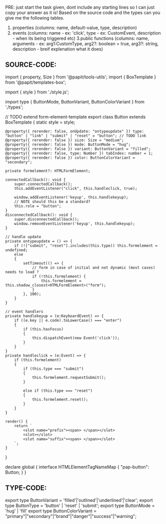 PRE: just start the task given, dont include any starting lines so I can just copy your answer as it is!
 Based on the source code and the types can you give me the following tables. 
1. properties (columns: name, default-value, type, description) 
2. events (columns: name - ex: 'click', type - ex: CustomEvent<ClickEvent>, description - when its being triggered etc) 
3.public functions (columns: name, arguments - ex: arg1:CustomType, arg2?: boolean = true, arg3?: string, description - breif explenation what it does)

## SOURCE-CODE:
 import { property, Size } from '@papit/tools-utils';
import { BoxTemplate } from '@papit/templates-box';

import { style } from './style.js';

import type { ButtonMode, ButtonVariant, ButtonColorVariant } from './types';

// TODO extend form-element-template
export class Button extends BoxTemplate {
    static style = style;
    
    @property({ rerender: false, onUpdate: "ontypeupdate" }) type: "button" | "link" | "submit" | "reset" = "button"; // TODO link
    @property({ rerender: false }) size: Size = "medium";
    @property({ rerender: false }) mode: ButtonMode = "hug";
    @property({ rerender: false }) variant: ButtonVariant = "filled";
    @property({ rerender: false, type: Number }) tabIndex: number = 1;
    @property({ rerender: false }) color: ButtonColorVariant = "secondary";

    private formelement?: HTMLFormElement;

    connectedCallback(): void {
        super.connectedCallback();
        this.addEventListener("click", this.handleclick, true);

        window.addEventListener('keyup', this.handlekeyup);
        // NOTE should this be a standard?
        this.role = "button";
    }
    disconnectedCallback(): void {
        super.disconnectedCallback();
        window.removeEventListener('keyup', this.handlekeyup);
    }

    // handle update
    private ontypeupdate = () => {
        if (!["submit", "reset"].includes(this.type)) this.formelement = undefined;
        else 
        {
            setTimeout(() => {
                // form in case of initial and not dynamic (most cases) needs to load ?
                if (!this.formelement) {
                    this.formelement = this.shadow_closest<HTMLFormElement>("form");
                }
            }, 100);
        }
    }
    
    // event handlers
    private handlekeyup = (e:KeyboardEvent) => {
        if ((e.key || e.code).toLowerCase() === "enter")
        {
            if (this.hasFocus)
            {
                this.dispatchEvent(new Event('click'));
            }
        }
    }
    private handleclick = (e:Event) => {
        if (this.formelement) 
        {
            if (this.type === "submit")
            {
                this.formelement.requestSubmit();
            }

            else if (this.type === "reset")
            {
                this.formelement.reset();
            }
        }
    }

    render() {
        return `
            <slot name="prefix"><span> </span></slot>
            <slot></slot>
            <slot name="suffix"><span> </span></slot>
        `;
    }
}

declare global {
    interface HTMLElementTagNameMap {
        "pap-button": Button;
    }
}

## TYPE-CODE: 
export type ButtonVariant = 'filled'|'outlined'|'underlined'|'clear';
export type ButtonType = 'button' | 'reset' | 'submit';
export type ButtonMode = 'hug' | 'fill'
export type ButtonColorVariant = "primary"|"secondary"|"brand"|"danger"|"success"|"warning";